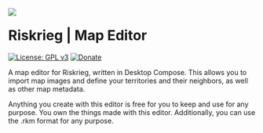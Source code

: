 <img src="https://user-images.githubusercontent.com/45483768/143955773-61ec00b4-47ca-4973-a013-35aaaf7f1f65.png" align="left"/>

# Riskrieg | Map Editor

[![License: GPL v3](https://img.shields.io/badge/License-GPLv3-white.svg)](https://www.gnu.org/licenses/gpl-3.0)
[![Donate](https://img.shields.io/badge/Donate-PayPal-lightgreen.svg)](https://paypal.me/aaronjyoder)

A map editor for Riskrieg, written in Desktop Compose. This allows you to import map images and define your territories and their neighbors, as well as other map metadata.

Anything you create with this editor is free for you to keep and use for any purpose. You own the things made with this editor. Additionally, you can use the .rkm format for any purpose.
